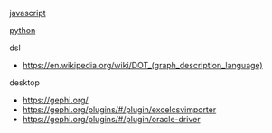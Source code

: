 [javascript](javascript/README.md)	

[python](python/README.md)	

dsl
- https://en.wikipedia.org/wiki/DOT_(graph_description_language)	

desktop
- https://gephi.org/
- https://gephi.org/plugins/#/plugin/excelcsvimporter
- https://gephi.org/plugins/#/plugin/oracle-driver
	